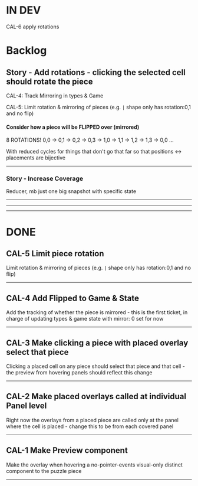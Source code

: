 # IN DEV

CAL-6 apply rotations

# Backlog

## Story - Add rotations - clicking the selected cell should rotate the piece

CAL-4: Track Mirroring in types & Game

CAL-5: Limit rotation & mirroring of pieces (e.g. `|` shape only has rotation:0,1 and no flip)

#### Consider how a piece will be FLIPPED over (mirrored)

8 ROTATIONS! 0,0 -> 0,1 -> 0,2 -> 0,3 -> 1,0 -> 1,1 -> 1,2 -> 1,3 -> 0,0 ...

With reduced cycles for things that don't go that far so that positions <-> placements are bijective

---

### Story - Increase Coverage

Reducer, mb just one big snapshot with specific state

---

---

---

# DONE

## CAL-5 Limit piece rotation

Limit rotation & mirroring of pieces (e.g. `|` shape only has rotation:0,1 and no flip)

---

## CAL-4 Add Flipped to Game & State

Add the tracking of whether the piece is mirrored - this is the first ticket, in charge of updating types & game state with mirror: 0 set for now

---

## CAL-3 Make clicking a piece with placed overlay select that piece

Clicking a placed cell on any piece should select that piece and that cell - the preview from hovering panels should reflect this change

---

## CAL-2 Make placed overlays called at individual Panel level

Right now the overlays from a placed piece are called only at the panel where the cell is placed - change this to be from each covered panel

---

## CAL-1 Make Preview component

Make the overlay when hovering a no-pointer-events visual-only distinct component to the puzzle piece

---
